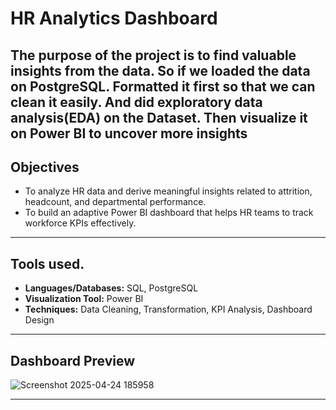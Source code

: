 # HR Analytics Dashboard

The purpose of the project is to find valuable insights from the data. So if we loaded the data on PostgreSQL. Formatted it first so that we can clean it easily. And did exploratory data analysis(EDA) on the Dataset. Then visualize it on Power BI to uncover more insights
---

## Objectives

- To analyze HR data and derive meaningful insights related to attrition, headcount, and departmental performance.
- To build an adaptive Power BI dashboard that helps HR teams to track workforce KPIs effectively.

---

## Tools used.

- **Languages/Databases:** SQL, PostgreSQL
- **Visualization Tool:** Power BI
- **Techniques:** Data Cleaning, Transformation, KPI Analysis, Dashboard Design


---

## Dashboard Preview

![Screenshot 2025-04-24 185958](https://github.com/user-attachments/assets/8cd41e41-9daf-4725-9762-4eebf197e403)

---



